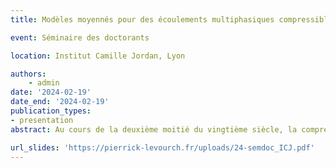 ```yaml
---
title: Modèles moyennés pour des écoulements multiphasiques compressibles

event: Séminaire des doctorants

location: Institut Camille Jordan, Lyon

authors:
    - admin
date: '2024-02-19'
date_end: '2024-02-19'
publication_types:
- presentation
abstract: Au cours de la deuxième moitié du vingtième siècle, la compréhension et la modélisation d'écoulements multiphasiques compressibles sont devenues un enjeu majeur de recherche et présentent un défi certain à la communauté. Ce genre d'écoulements se retrouve dans diverses situations dans l'industrie, comme par exemple les circuits d'eau pressurisée dans les réacteurs nucléaires ou encore dans les chambres de combustion des lanceurs spatiaux. Dans cette présentation, je vais tout d'abord justifier le besoin de modèles moyennés pour des écoulements multiphasiques compressibles, puis lister quelques méthodes pour obtenir ce genre de modèles. Enfin, je vais présenter la dérivation d'un modèle pour un écoulement diphasique stratifié par la méthode de réduction de dimension, que j'ai effectuée lors de mon stage de M2.

url_slides: 'https://pierrick-levourch.fr/uploads/24-semdoc_ICJ.pdf'
---
```

